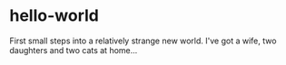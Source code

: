 # hello-world
First small steps into a relatively strange new world.
I've got a wife, two daughters and two cats at home...
